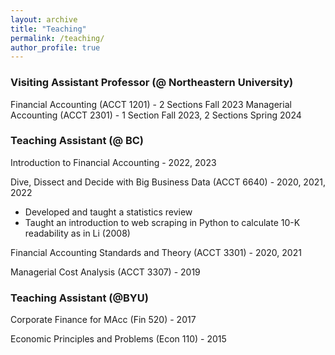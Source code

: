 ```yaml
---
layout: archive
title: "Teaching"
permalink: /teaching/
author_profile: true
---
```


### Visiting Assistant Professor (@ Northeastern University)

Financial Accounting (ACCT 1201) - 2 Sections Fall 2023
Managerial Accounting (ACCT 2301) - 1 Section Fall 2023, 2 Sections Spring 2024

<!-- Summary from teaching statement -->
### Teaching Assistant (@ BC)

<!-- #### MIT -->

Introduction to Financial Accounting - 2022, 2023

Dive, Dissect and Decide with Big Business Data (ACCT 6640) - 2020, 2021, 2022

* Developed and taught a statistics review
* Taught an introduction to web scraping in Python to calculate 10-K readability as in Li (2008)

Financial Accounting Standards and Theory (ACCT 3301) - 2020, 2021

Managerial Cost Analysis (ACCT 3307) - 2019

### Teaching Assistant (@BYU)
<!--#### BYU -->
Corporate Finance for MAcc (Fin 520) - 2017

Economic Principles and Problems (Econ 110) - 2015


